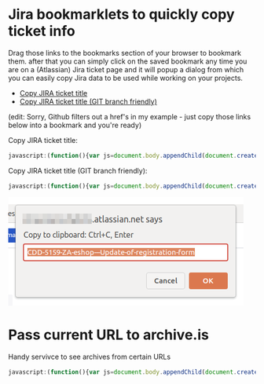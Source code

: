 # Jira bookmarklets to quickly copy ticket info
Drag those links to the bookmarks section of your browser to bookmark them. after that you can simply click on the saved bookmark any time you are on a (Atlassian) Jira ticket page and it will popup a dialog from which you can easily copy Jira data to be used while working on your projects.

* <a href='javascript:(function(){var js=document.body.appendChild(document.createElement("script"));js.onerror=function(){alert("Sorry, the script could not be loaded.")};js.src="https://cdn.jsdelivr.net/gh/dirkdesmet/bookmarklets@master/copy-jira-ticket-title.js"})();'>Copy JIRA ticket title</a>
* <a href='javascript:(function(){var js=document.body.appendChild(document.createElement("script"));js.onerror=function(){alert("Sorry, the script could not be loaded.")};js.src="https://cdn.jsdelivr.net/gh/dirkdesmet/bookmarklets@master/copy-jira-ticket-title-git-branch-friendly.js"})();'>Copy JIRA ticket title (GIT branch friendly)</a>

(edit: Sorry, Github filters out a href's in my example - just copy those links below into a bookmark and you're ready)

Copy JIRA ticket title:
```javascript
javascript:(function(){var js=document.body.appendChild(document.createElement("script"));js.onerror=function(){alert("Sorry, the script could not be loaded.")};js.src="https://cdn.jsdelivr.net/gh/dirkdesmet/bookmarklets@master/copy-jira-ticket-title.js"})();
```
Copy JIRA ticket title (GIT branch friendly):
```javascript
javascript:(function(){var js=document.body.appendChild(document.createElement("script"));js.onerror=function(){alert("Sorry, the script could not be loaded.")};js.src="https://cdn.jsdelivr.net/gh/dirkdesmet/bookmarklets@master/copy-jira-ticket-title-git-branch-friendly.js"})();
```

![Preview of bookmarklet in action](screenshot.png)

# Pass current URL to archive.is
Handy servivce to see archives from certain URLs
```javascript
javascript:(function(){var js=document.body.appendChild(document.createElement("script"));js.onerror=function(){alert("Sorry, the script could not be loaded.")};js.src="https://cdn.jsdelivr.net/gh/dirkdesmet/bookmarklets@master/open-link-in-archive.js"})();
```

